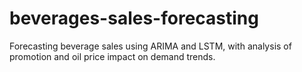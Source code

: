 # beverages-sales-forecasting
Forecasting beverage sales using ARIMA and LSTM, with analysis of promotion and oil price impact on demand trends.
